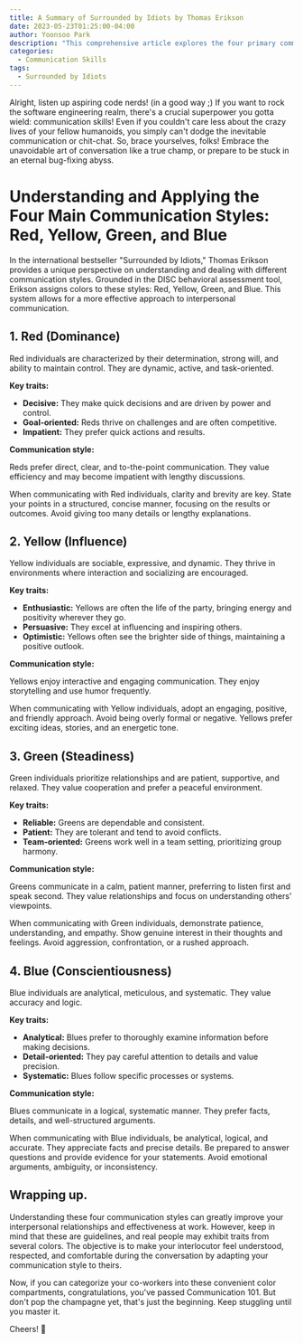 ```yaml
---
title: A Summary of Surrounded by Idiots by Thomas Erikson
date: 2023-05-23T01:25:00-04:00
author: Yoonsoo Park
description: "This comprehensive article explores the four primary communication styles outlined by Thomas Erikson in his book "Surrounded by Idiots." Understanding these styles - Red (Dominance), Yellow (Influence), Green (Steadiness), and Blue (Conscientiousness) - can significantly enhance interpersonal communication and effectiveness in professional and personal relationships."
categories:
  - Communication Skills
tags:
  - Surrounded by Idiots
---
```


Alright, listen up aspiring code nerds! (in a good way ;) If you want to rock the software engineering realm, there's a crucial superpower you gotta wield: communication skills! Even if you couldn't care less about the crazy lives of your fellow humanoids, you simply can't dodge the inevitable communication or chit-chat. So, brace yourselves, folks! Embrace the unavoidable art of conversation like a true champ, or prepare to be stuck in an eternal bug-fixing abyss.

# Understanding and Applying the Four Main Communication Styles: Red, Yellow, Green, and Blue

In the international bestseller "Surrounded by Idiots," Thomas Erikson provides a unique perspective on understanding and dealing with different communication styles. Grounded in the DISC behavioral assessment tool, Erikson assigns colors to these styles: Red, Yellow, Green, and Blue. This system allows for a more effective approach to interpersonal communication.

## **1. Red (Dominance)**

Red individuals are characterized by their determination, strong will, and ability to maintain control. They are dynamic, active, and task-oriented.

**Key traits:** 

- **Decisive:** They make quick decisions and are driven by power and control.
- **Goal-oriented:** Reds thrive on challenges and are often competitive.
- **Impatient:** They prefer quick actions and results.

**Communication style:** 

Reds prefer direct, clear, and to-the-point communication. They value efficiency and may become impatient with lengthy discussions.

When communicating with Red individuals, clarity and brevity are key. State your points in a structured, concise manner, focusing on the results or outcomes. Avoid giving too many details or lengthy explanations.

## **2. Yellow (Influence)**

Yellow individuals are sociable, expressive, and dynamic. They thrive in environments where interaction and socializing are encouraged.

**Key traits:**

- **Enthusiastic:** Yellows are often the life of the party, bringing energy and positivity wherever they go.
- **Persuasive:** They excel at influencing and inspiring others.
- **Optimistic:** Yellows often see the brighter side of things, maintaining a positive outlook.

**Communication style:** 

Yellows enjoy interactive and engaging communication. They enjoy storytelling and use humor frequently.

When communicating with Yellow individuals, adopt an engaging, positive, and friendly approach. Avoid being overly formal or negative. Yellows prefer exciting ideas, stories, and an energetic tone.

## **3. Green (Steadiness)**

Green individuals prioritize relationships and are patient, supportive, and relaxed. They value cooperation and prefer a peaceful environment.

**Key traits:**

- **Reliable:** Greens are dependable and consistent.
- **Patient:** They are tolerant and tend to avoid conflicts.
- **Team-oriented:** Greens work well in a team setting, prioritizing group harmony.

**Communication style:** 

Greens communicate in a calm, patient manner, preferring to listen first and speak second. They value relationships and focus on understanding others' viewpoints.

When communicating with Green individuals, demonstrate patience, understanding, and empathy. Show genuine interest in their thoughts and feelings. Avoid aggression, confrontation, or a rushed approach.

## **4. Blue (Conscientiousness)**

Blue individuals are analytical, meticulous, and systematic. They value accuracy and logic.

**Key traits:**

- **Analytical:** Blues prefer to thoroughly examine information before making decisions.
- **Detail-oriented:** They pay careful attention to details and value precision.
- **Systematic:** Blues follow specific processes or systems.

**Communication style:** 

Blues communicate in a logical, systematic manner. They prefer facts, details, and well-structured arguments.

When communicating with Blue individuals, be analytical, logical, and accurate. They appreciate facts and precise details. Be prepared to answer questions and provide evidence for your statements. Avoid emotional arguments, ambiguity, or inconsistency.

## Wrapping up.

Understanding these four communication styles can greatly improve your interpersonal relationships and effectiveness at work. However, keep in mind that these are guidelines, and real people may exhibit traits from several colors. The objective is to make your interlocutor feel understood, respected, and comfortable during the conversation by adapting your communication style to theirs.

Now, if you can categorize your co-workers into these convenient color compartments, congratulations, you've passed Communication 101. But don't pop the champagne yet, that's just the beginning. Keep stuggling until you master it. 


Cheers! 🍺
